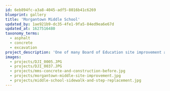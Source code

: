 ```yaml
---
id: 6eb894fc-a3a8-4045-adf5-8016b41c6269
blueprint: gallery
title: 'Morgantown Middle School'
updated_by: 1ae921b9-dc35-4fe1-9fa5-84ed9ea6e67d
updated_at: 1627516480
taxonomy_terms:
  - asphalt
  - concrete
  - excavation
project_description: 'One of many Board of Education site improvement and asphalt installation projects we''ve completed during our many years in business.'
images:
  - projects/DJI_0005.JPG
  - projects/DJI_0037.JPG
  - projects/mms-concrete-and-construction-before.jpg
  - projects/morgantown-middle-site-improvement.jpg
  - projects/middle-school-sidewalk-and-step-replacement.jpg
---
```

